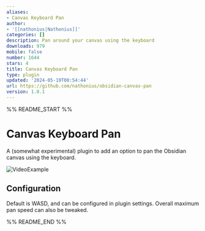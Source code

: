 ```yaml
---
aliases:
- Canvas Keyboard Pan
author:
- '[[nathonius|Nathonius]]'
categories: []
description: Pan around your canvas using the keyboard
downloads: 979
mobile: false
number: 1644
stars: 4
title: Canvas Keyboard Pan
type: plugin
updated: '2024-05-19T00:54:44'
url: https://github.com/nathonius/obsidian-canvas-pan
version: 1.0.1
---
```


%% README_START %%

# Canvas Keyboard Pan

A (somewhat experimental) plugin to add an option to pan the Obsidian canvas using the keyboard.

![VideoExample](https://raw.githubusercontent.com/nathonius/obsidian-canvas-pan/HEAD/doc/CanvasPan.gif)

## Configuration

Default is WASD, and can be configured in plugin settings. Overall maximum pan speed can also be tweaked.


%% README_END %%